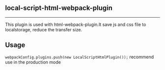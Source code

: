 
## local-script-html-webpack-plugin
----

This plugin is used with html-webpack-plugin.It save js and css file to localstorage, reduce the transfer size.


## Usage
`webpackConfig.plugins.push(new LocalScriptHtmlPlugin());`
recommend use in the production mode